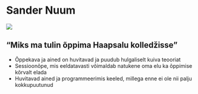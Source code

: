 # Sander Nuum
  ![ ](https://i.pinimg.com/280x280_RS/52/b0/48/52b0480d5652cafd884a235174fd2c03.jpg)
## “Miks ma tulin õppima Haapsalu kolledžisse”
- Õppekava ja ained on huvitavad ja puudub hulgaliselt kuiva teooriat
- Sessioonõpe, mis eeldatavasti võimaldab natukene oma elu ka õppimise kõrvalt elada 
- Huvitavad ained ja programmeerimis keeled, millega enne ei ole nii palju kokkupuutunud
